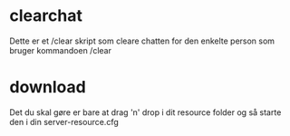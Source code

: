 # clearchat
Dette er et /clear skript som cleare chatten for den enkelte person som bruger kommandoen /clear


# download
Det du skal gøre er bare at drag 'n' drop i dit resource folder og så starte den i din server-resource.cfg
